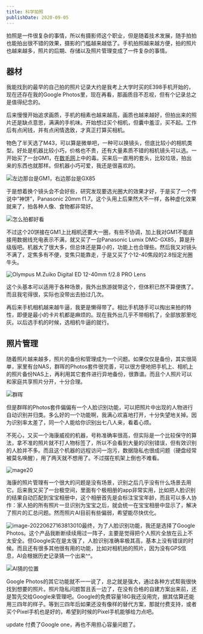 ```yaml
---
title: 科学拍照
publishDate: 2020-09-05
---
```


拍照是一件很复杂的事情，所以有摄影师这个职业，但是随着技术发展，随手拍拍也能拍出很不错的效果，摄影的门槛越来越低了。手机拍照越来越方便，拍的照片也越来越多，照片的后期、存储以及照片管理变成了一件复杂的事情。

## 器材

我能找到的最早的自己拍的照片记录大约是我考上大学时买的E398手机开始的，现在还存在我的Google Photos里，现在再看，那画质目不忍视，但有个记录总之是值得纪念的。

后来慢慢开始追求画质，手机的相素也越来越高，画质也越来越好，但拍出来的照片还是缺点意思，满满的手机味。开始想过买个相机，但囊中羞涩，买不起。工作后有点闲钱，并有点闲情逸致，才真正打算买相机。

物色了半天选了M43，可以算是微单吧，一种可以换镜头，但底比较小的相机类型。好处是机器比较小巧，价格也不贵，还有大量素质不错的相机镜头可以选。一开始买了一台GM1，在[数毛网](http://www.soomal.com/doc/10100004619.htm)上中的毒。买来后一直用的套头，比较垃圾，拍出来的东西也就那样。但机器小巧可爱，我还是很喜欢的。

![左边那台是GM1，右边那台是GX85](https://pub-d5bcaa1465694f2b84727665eeded50e.r2.dev/network-asset-749d8d27e34ac6fed80856d6b7fb0410-20230912223500-s9ymvcu-20250104231423-15omcad.jpg)

于是想着换个镜头会不会好些，研究发现要选光圈大的效果才好，于是买了一个传说中“神饼”，Panasonic 20mm f1.7。这个头用上后果然大不一样，各种虚化效果就来了，拍各种人像、食物都非常好。

![怎么拍都好看](https://pub-d5bcaa1465694f2b84727665eeded50e.r2.dev/network-asset-IMG_1070-20230912223459-9ulu54b-20250104231423-fiyi5uq.JPG)

不过这个20饼接在GM1上比相机还要大一圈，有些不协调，加上我对GM1不能直接用数据线充电表示不满，就又买了一台Panasonic Lumix DMC-GX85，算是升级版吧。机器大了很大多，但总体还是算小的，功能上也合理些。然后我又对镜头不满了，定焦多有不便，变焦只能靠走，于是又买了个12-40焦段的2.8恒定光圈牛头。

![Olympus M.Zuiko Digital ED 12-40mm f/2.8 PRO Lens](https://pub-d5bcaa1465694f2b84727665eeded50e.r2.dev/network-asset-6028870fb09825acd18801675d28526f-20230912223459-2h12yx4-20250104231423-yw7feme.jpg)

这个头基本可以适用于各种场景，我外出旅游就带这个，但体积已然不算便携了。而且我宅得很，实际也没带出去拍过几次。

再后来手机相机越来越牛逼，我更是懒得带了。相比手机随手可以掏出来拍的特性，即便是最小的卡片机都是麻烦的。现在我外出几乎不带相机了，全部放那里吃灰。以后选手机的时候，选相机牛逼的就行。

## 照片管理

随着照片越来越多，照片的备份和管理成为一个问题。如果仅仅是备份，其实很简单，家里有台NAS，群晖的Photos套件很完善，可以很方便地把手机上、相机上的照片备份NAS上，再利用其它套件进行异地备份，很靠谱。而且个人照片可以和家庭共享照片分开，十分合理。

![群晖](https://pub-d5bcaa1465694f2b84727665eeded50e.r2.dev/network-asset-image-20220310155856277-20230912223459-p6fq2qc-20250104231423-inrc1gu.png)

但是群晖的Photos套件偏偏有一个人脸识别功能，可以把照片中出现的人物进行自动识别并归类。多么好的一个功能啊，我满心欢喜地打开，十分失望地关掉。因为识别率太差了，同一个人能给你识别出七八人来，看着心烦。

不死心，又买一个海康威视的机器，号称准确率很高，但实际是一个比较保守的算法，拿不准的照片就不打人物标签了，所以不会看到大量的识别错误，但有效识别的人脸并不多。而且这个机器的远程访问一泡污，数据隐私也很成问题（硬盘经常被莫名唤醒），用了两天就不想用了。不过摆在机架上倒也不难看。

![mage20](https://pub-d5bcaa1465694f2b84727665eeded50e.r2.dev/network-asset-mage20-20230912223459-3h1lzzm-20250104231423-3o8s8y4.jpg)

海康的照片管理有一个很大的问题是没有场景，识别之后几乎没有什么场景去用它。后来我又买了一台极空间，里面有个极相册的app非常实用，比如把人脸识别的结果自动匹配到宝宝相册中，这个相册首先是会标注宝宝年龄，而且可以多人协作：家人拍的所有照片一旦识别为宝宝之后，就会统一在宝宝相册中显示了，解决了照片的汇总问题。然而照片AI目前有些偏弱，希望能尽快优化。

![image-20220627163813010](https://pub-d5bcaa1465694f2b84727665eeded50e.r2.dev/network-asset-image-20220627163813010-20230912223500-e7zhowi-20250104231424-nzfoq6s.png)最终，为了人脸识别功能，我还是选择了Google Photos。这个产品我断断续续用过一阵子，主要是觉得把个人照片全放在云上不太安全。但Google实在是太强了，人脸识别准确率极其高，基本上没有错误的时候。而且还有很多其他很有用的功能，比如对相机拍的照片，因为没有GPS信息，AI会根据历史记录猜一个出来^^。

![AI猜的位置](https://pub-d5bcaa1465694f2b84727665eeded50e.r2.dev/network-asset-image-20220310152929642-20230912223500-888pmak-20250104231424-rljg1hd.png)

Google Photos的其它功能就不一一说了，总之就是强大，通过各种方式帮我很快找到想要的照片。照片隐私问题暂且丢一边了，在没有合格的自建方案出来前，还是暂先交给Google来管理吧。Google的免费容量18G我还没用完，据其估算还能用三四年的样子。等到三四年后如果还没有像样的替代方案，那就付费支持，或者买个Pixel手机也是好的，希望到时候的Pixel手机能够给力点吧。

update 付费了Google one，再也不用担心容量问题了。

